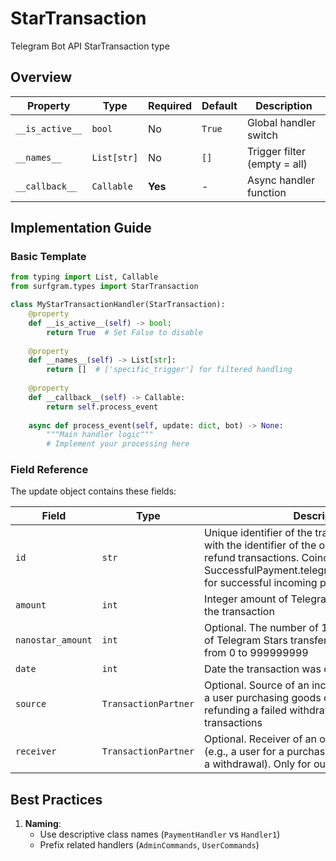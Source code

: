 # StarTransaction

Telegram Bot API StarTransaction type

## Overview

| Property        | Type               | Required | Default | Description                              |
|-----------------|--------------------|----------|---------|------------------------------------------|
| `__is_active__` | `bool`             | No       | `True`  | Global handler switch                   |
| `__names__`     | `List[str]`        | No       | `[]`    | Trigger filter (empty = all)            |
| `__callback__`  | `Callable`         | **Yes**  | -       | Async handler function                  |

## Implementation Guide

### Basic Template

```python
from typing import List, Callable
from surfgram.types import StarTransaction

class MyStarTransactionHandler(StarTransaction):    
    @property
    def __is_active__(self) -> bool:
        return True  # Set False to disable
        
    @property
    def __names__(self) -> List[str]:
        return []  # ['specific_trigger'] for filtered handling
        
    @property
    def __callback__(self) -> Callable:
        return self.process_event
        
    async def process_event(self, update: dict, bot) -> None:
        """Main handler logic"""
        # Implement your processing here
```

### Field Reference

The update object contains these fields:

| Field          | Type              | Description                     |
|----------------|-------------------|---------------------------------|
| `id` | `str` | Unique identifier of the transaction. Coincides with the identifier of the original transaction for refund transactions. Coincides with SuccessfulPayment.telegram_payment_charge_id for successful incoming payments from users. |
| `amount` | `int` | Integer amount of Telegram Stars transferred by the transaction |
| `nanostar_amount` | `int` | Optional. The number of 1/1000000000 shares of Telegram Stars transferred by the transaction; from 0 to 999999999 |
| `date` | `int` | Date the transaction was created in Unix time |
| `source` | `TransactionPartner` | Optional. Source of an incoming transaction (e.g., a user purchasing goods or services, Fragment refunding a failed withdrawal). Only for incoming transactions |
| `receiver` | `TransactionPartner` | Optional. Receiver of an outgoing transaction (e.g., a user for a purchase refund, Fragment for a withdrawal). Only for outgoing transactions |

## Best Practices

1. **Naming**: 
   - Use descriptive class names (`PaymentHandler` vs `Handler1`)
   - Prefix related handlers (`AdminCommands`, `UserCommands`)
